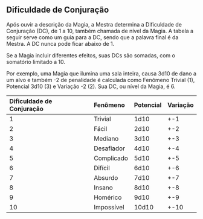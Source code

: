 ## **Dificuldade de Conjuração**

Após ouvir a descrição da Magia, a Mestra determina a Dificuldade de Conjuração (DC), de 1 a 10, também chamada de nível da Magia. A tabela a seguir serve como um guia para a DC, sendo que a palavra final é da Mestra. A DC nunca pode ficar abaixo de 1\.

Se a Magia incluir diferentes efeitos, suas DCs são somadas, com o somatório limitado a 10\.

Por exemplo, uma Magia que ilumina uma sala inteira, causa 3d10 de dano a um alvo e também \-2 de penalidade é calculada como Fenômeno Trivial (1), Potencial 3d10 (3) e Variação \-2 (2). Sua DC, ou nível da Magia, é 6\.

| Dificuldade de Conjuração | Fenômeno | Potencial | Variação |
| :---- | :---- | :---- | :---- |
| 1 | Trivial | 1d10 | \+-1 |
| 2 | Fácil | 2d10 | \+-2 |
| 3 | Mediano | 3d10 | \+-3 |
| 4 | Desafiador | 4d10 | \+-4 |
| 5 | Complicado | 5d10 | \+-5 |
| 6 | Difícil | 6d10 | \+-6 |
| 7 | Absurdo | 7d10 | \+-7 |
| 8 | Insano | 8d10 | \+-8 |
| 9 | Homérico | 9d10 | \+-9 |
| 10 | Impossível | 10d10 | \+-10 |

